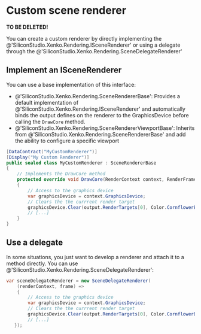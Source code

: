 # Custom scene renderer

**TO BE DELETED!**

You can create a custom renderer by directly implementing the @'SiliconStudio.Xenko.Rendering.ISceneRenderer' or using a delegate through the @'SiliconStudio.Xenko.Rendering.SceneDelegateRenderer'

## Implement an ISceneRenderer

You can use a base implementation of this interface:

* @'SiliconStudio.Xenko.Rendering.SceneRendererBase': Provides a default implementation of @'SiliconStudio.Xenko.Rendering.ISceneRenderer' and automatically binds the output defines on the renderer to the GraphicsDevice before calling the `DrawCore` method.
* @'SiliconStudio.Xenko.Rendering.SceneRendererViewportBase': Inherits from @'SiliconStudio.Xenko.Rendering.SceneRendererBase' and add the ability to configure a specific viewport 
 

```cs
[DataContract("MyCustomRenderer")]
[Display("My Custom Renderer")]
public sealed class MyCustomRenderer : SceneRendererBase
{
    // Implements the DrawCore method
    protected override void DrawCore(RenderContext context, RenderFrame output)
    {
        // Access to the graphics device
        var graphicsDevice = context.GraphicsDevice;
        // Clears the the currrent render target
        graphicsDevice.Clear(output.RenderTargets[0], Color.CornflowerBlue);
        // [...] 
    }
}
```

## Use a delegate

In some situations, you just want to develop a renderer and attach it to a method directly. You can use @'SiliconStudio.Xenko.Rendering.SceneDelegateRenderer':

```cs
var sceneDelegateRenderer = new SceneDelegateRenderer(
    (renderContext, frame) =>
    {
        // Access to the graphics device
        var graphicsDevice = context.GraphicsDevice;
        // Clears the the currrent render target
        graphicsDevice.Clear(output.RenderTargets[0], Color.CornflowerBlue);
        // [...] 
   });
```


